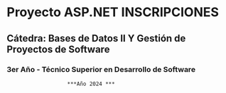 #              Proyecto ASP.NET INSCRIPCIONES
## Cátedra: Bases de Datos II Y Gestión de Proyectos de Software
###     3er Año - Técnico Superior en Desarrollo de Software 
                       ***Año 2024 ***
